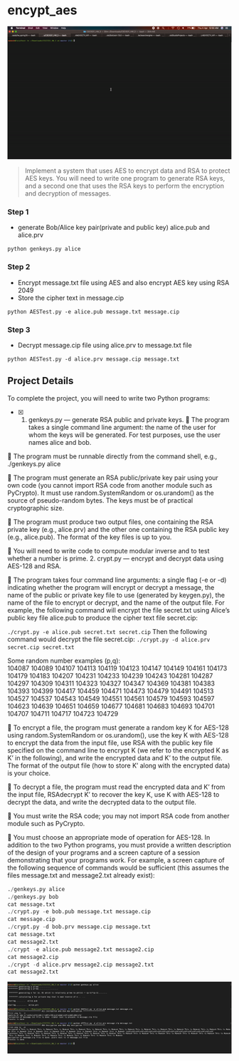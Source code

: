 # encypt_aes
![AES Encryption ](https://github.com/mukeshkdangi/encypt_aes/blob/master/ezgif.com-video-to-gif.gif)
> Implement a system that uses AES to encrypt data and RSA to protect AES keys. You will
need to write one program to generate RSA keys, and a second one that uses the RSA keys to perform the
encryption and decryption of messages.

### Step 1 
- generate Bob/Alice key pair(private and public key) alice.pub and alice.prv
```
python genkeys.py alice
```
### Step 2
- Encrypt message.txt file using AES and also encrypt AES key using RSA 2049 
- Store the cipher text in message.cip
```
python AESTest.py -e alice.pub message.txt message.cip
```

### Step 3
- Decrypt message.cip file using alice.prv to  message.txt file 
```
python AESTest.py -d alice.prv message.cip message.txt
 ```

## Project Details
To complete the project, you will need to write two Python programs:
-[x] 1. genkeys.py — generate RSA public and private keys.
 The program takes a single command line argument: the name of the user for whom the keys will
be generated. For test purposes, use the user names alice and bob.

 The program must be runnable directly from the command shell, e.g., ./genkeys.py alice

 The program must generate an RSA public/private key pair using your own code (you cannot
import RSA code from another module such as PyCrypto). It must use random.SystemRandom or
os.urandom() as the source of pseudo-random bytes. The keys must be of practical cryptographic
size.

 The program must produce two output files, one containing the RSA private key (e.g., alice.prv)
and the other one containing the RSA public key (e.g., alice.pub). The format of the key files is
up to you.

 You will need to write code to compute modular inverse and to test whether a number is prime.
2. crypt.py — encrypt and decrypt data using AES-128 and RSA.

 The program takes four command line arguments: a single flag (-e or -d) indicating whether the
program will encrypt or decrypt a message, the name of the public or private key file to use
(generated by keygen.py), the name of the file to encrypt or decrypt, and the name of the output
file. For example, the following command will encrypt the file secret.txt using Alice’s public key
file alice.pub to produce the cipher text file secret.cip:

```./crypt.py -e alice.pub secret.txt secret.cip```
Then the following command would decrypt the file secret.cip:
```./crypt.py -d alice.prv secret.cip secret.txt```

Some random number examples (p,q):  
104087 104089 104107 104113 104119 104123 104147 104149 104161 104173 
104179 104183 104207 104231 104233 104239 104243 104281 104287 104297 
104309 104311 104323 104327 104347 104369 104381 104383 104393 104399 
104417 104459 104471 104473 104479 104491 104513 104527 104537 104543 
104549 104551 104561 104579 104593 104597 104623 104639 104651 104659 
104677 104681 104683 104693 104701 104707 104711 104717 104723 104729
 
 To encrypt a file, the program must generate a random key K for AES-128 using
random.SystemRandom or os.urandom(), use the key K with AES-128 to encrypt the data from
the input file, use RSA with the public key file specified on the command line to encrypt K (we
refer to the encrypted K as K’ in the following), and write the encrypted data and K’ to the output
file. The format of the output file (how to store K’ along with the encrypted data) is your choice.

 To decrypt a file, the program must read the encrypted data and K’ from the input file, RSAdecrypt K’ to recover the key K, use K with AES-128 to decrypt the data, and write the decrypted
data to the output file.

 You must write the RSA code; you may not import RSA code from another module such as
PyCrypto.

 You must choose an appropriate mode of operation for AES-128.
In addition to the two Python programs, you must provide a written description of the design of your
programs and a screen capture of a session demonstrating that your programs work. For example, a screen
capture of the following sequence of commands would be sufficient (this assumes the files message.txt
and message2.txt already exist):
```python
./genkeys.py alice
./genkeys.py bob
cat message.txt
./crypt.py -e bob.pub message.txt message.cip
cat message.cip
./crypt.py -d bob.prv message.cip message.txt
cat message.txt
cat message2.txt
./crypt -e alice.pub message2.txt message2.cip
cat message2.cip
./crypt -d alice.prv message2.cip message2.txt
cat message2.txt
```

![screenshot ](https://github.com/mukeshkdangi/encypt_aes/blob/master/Screenshot%202019-04-04%20at%201.01.05%20AM.png)
